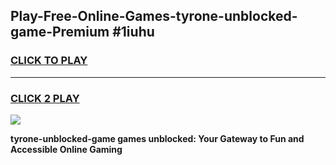 
## Play-Free-Online-Games-tyrone-unblocked-game-Premium #1iuhu
<h3>
<a href="https://premium.freeplayer.one?title=tyrone-unblocked-game&ref=8M">CLICK TO PLAY</a></h3>
<hr>

<h3>
<a href="https://premium.freeplayer.one?title=tyrone-unblocked-game&ref=8M">CLICK 2 PLAY</a>
  
</h3>

<a href="https://premium.freeplayer.one?title=tyrone-unblocked-game&ref=8M"><img src="https://clearcache.store/games.png"></a>


**tyrone-unblocked-game games unblocked: Your Gateway to Fun and Accessible Online Gaming**
